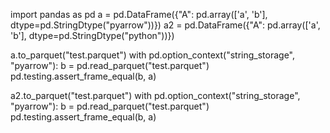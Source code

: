 import pandas as pd
a = pd.DataFrame({"A": pd.array(['a', 'b'], dtype=pd.StringDtype("pyarrow"))})
a2 = pd.DataFrame({"A": pd.array(['a', 'b'], dtype=pd.StringDtype("python"))})

a.to_parquet("test.parquet")
with pd.option_context("string_storage", "pyarrow"):
    b = pd.read_parquet("test.parquet")
pd.testing.assert_frame_equal(b, a)

a2.to_parquet("test.parquet")
with pd.option_context("string_storage", "pyarrow"):
    b = pd.read_parquet("test.parquet")
pd.testing.assert_frame_equal(b, a)
